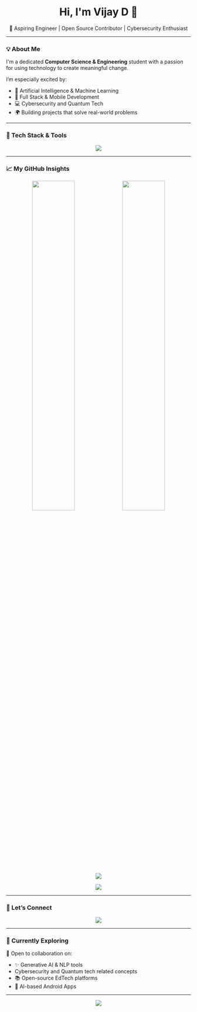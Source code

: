 <h1 align="center">Hi, I'm Vijay D 👋</h1>

<p align="center">
  🚀 Aspiring Engineer | Open Source Contributor | Cybersecurity Enthusiast
</p>

---

### 💡 About Me
I'm a dedicated **Computer Science & Engineering** student with a passion for using technology to create meaningful change.

I’m especially excited by:
- 🤖 Artificial Intelligence & Machine Learning
- 🧩 Full Stack & Mobile Development
- 💻 Cybersecurity and Quantum Tech
- 🌍 Building projects that solve real-world problems

---

### 🧰 Tech Stack & Tools

<p align="center">
  <img src="https://skillicons.dev/icons?i=java,python,php,js,html,css,firebase,git,androidstudio,vscode,eclipse,sqlite,aws" />
</p>

---

### 📈 My GitHub Insights

<p align="center">
  <img src="https://github-readme-stats.vercel.app/api?username=vijay227799&show_icons=true&theme=github_dark&hide_border=true" width="48%" />
  <img src="https://github-readme-streak-stats.herokuapp.com?user=vijay227799&theme=github-dark&hide_border=true" width="48%" />
</p>

<p align="center">
  <img src="https://github-profile-trophy.vercel.app/?username=vijay227799&theme=darkhub&no-frame=true&margin-w=15" />
</p>

<p align="center">
  <img src="https://github-readme-activity-graph.vercel.app/graph?username=vijay227799&theme=github-compact&hide_border=true"/>
</p>

---

### 🤝 Let’s Connect

<p align="center">
  <a href="https://www.linkedin.com/in/vijay-d-5b2190259">
    <img src="https://img.shields.io/badge/LinkedIn-Vijay%20D-blue?style=for-the-badge&logo=linkedin&logoColor=white"/>
  </a>
</p>

---

### 🧠 Currently Exploring

🔭 Open to collaboration on:
- ✨ Generative AI & NLP tools 
-    Cybersecurity and Quantum tech related concepts
- 📚 Open-source EdTech platforms  
- 📱 AI-based Android Apps

---

<p align="center">
  <img src="https://readme-typing-svg.demolab.com/?lines=My+Life;My+Life+My+Responsibilities&center=true&width=500&height=45" />
</p>

